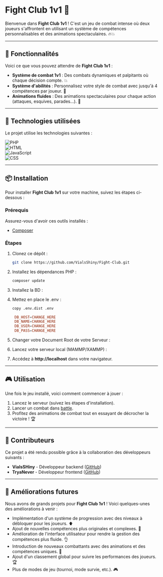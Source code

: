 # Fight Club 1v1 👊

Bienvenue dans **Fight Club 1v1** ! C'est un jeu de combat intense où deux joueurs s'affrontent en utilisant un système de compétences personnalisables et des animations spectaculaires. 🔥💥

---

## 🚀 Fonctionnalités

Voici ce que vous pouvez attendre de **Fight Club 1v1** :

- **Système de combat 1v1** : Des combats dynamiques et palpitants où chaque décision compte. 💥
- **Système d'abilités** : Personnalisez votre style de combat avec jusqu'à 4 compétences par joueur. 💨
- **Animations fluides** : Des animations spectaculaires pour chaque action (attaques, esquives, parades…). 🤩

---

## 🔧 Technologies utilisées

Le projet utilise les technologies suivantes :

![PHP](https://img.shields.io/badge/PHP-6A5DFF?style=for-the-badge&logo=php&logoColor=white)  
![HTML](https://img.shields.io/badge/HTML-E34F26?style=for-the-badge&logo=html5&logoColor=white)  
![JavaScript](https://img.shields.io/badge/JavaScript-F7DF1E?style=for-the-badge&logo=javascript&logoColor=black)  
![CSS](https://img.shields.io/badge/CSS-2965F1?style=for-the-badge&logo=css3&logoColor=white)  

---

## 📦 Installation

Pour installer **Fight Club 1v1** sur votre machine, suivez les étapes ci-dessous :

### Prérequis

Assurez-vous d'avoir ces outils installés :
- [Composer](https://getcomposer.org/)

### Étapes

1. Clonez ce dépôt :
   ```bash
   git clone https://github.com/VialsShiny/Fight-Club.git
   ```

2. Installez les dépendances PHP :
   ```bash
   composer update
   ```

3. Installez la BD :

4. Mettez en place le .env :
   ```bash
   copy .env.dist .env
   ```

   ```conf
    DB_HOST=CHANGE_HERE
    DB_NAME=CHANGE_HERE
    DB_USER=CHANGE_HERE
    DB_PASS=CHANGE_HERE
   ```

5. Changer votre Document Root de votre Serveur :

6. Lancez votre serveur local (MAMMP/XAMMP) :

7. Accédez à **http://localhost** dans votre navigateur.

---

## 🎮 Utilisation

Une fois le jeu installé, voici comment commencer à jouer :

1. Lancez le serveur (suivez les étapes d'installation).
2. Lancer un combat dans [battle](http://localhost/battle).
3. Profitez des animations de combat tout en essayant de décrocher la victoire ! 🏆

---

## 👥 Contributeurs

Ce projet a été rendu possible grâce à la collaboration des développeurs suivants :

- **VialsSHiny** - Développeur backend ([GitHub](https://github.com/vialsshiny))
- **TryaNever** - Développeur frontend ([GitHub](https://github.com/tryanever))

---

## 🌱 Améliorations futures

Nous avons de grands projets pour **Fight Club 1v1** ! Voici quelques-unes des améliorations à venir :

- Implémentation d'un système de progression avec des niveaux à débloquer pour les joueurs. ⬆️
- Ajout de nouvelles compétences plus originales et complexes. 🤔
- Amélioration de l'interface utilisateur pour rendre la gestion des compétences plus fluide. 👌
- Introduction de nouveaux combattants avec des animations et des compétences uniques. 💪
- Ajout d'un classement global pour suivre les performances des joueurs. 🏆
- Plus de modes de jeu (tournoi, mode survie, etc.). 🎮
